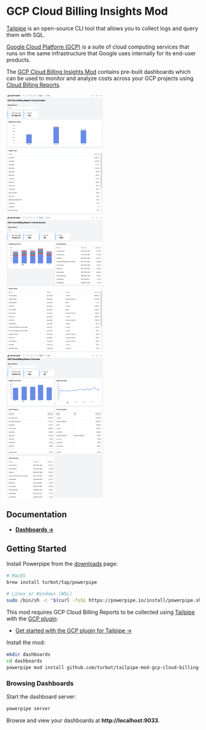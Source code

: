 # GCP Cloud Billing Insights Mod

[Tailpipe](https://tailpipe.io) is an open-source CLI tool that allows you to collect logs and query them with SQL.

[Google Cloud Platform (GCP)](https://cloud.google.com/) is a suite of cloud computing services that runs on the same infrastructure that Google uses internally for its end-user products.

The [GCP Cloud Billing Insights Mod](https://hub.powerpipe.io/mods/turbot/tailpipe-mod-gcp-cloud-billing-insights) contains pre-built dashboards which can be used to monitor and analyze costs across your GCP projects using [Cloud Billing Reports](https://cloud.google.com/billing/docs/reports).

<img src="https://raw.githubusercontent.com/turbot/tailpipe-mod-gcp-cloud-billing-insights/main/docs/images/gcp_cloud_billing_insights_cost_by_project_dashboard.png" width="50%" type="thumbnail"/>
<img src="https://raw.githubusercontent.com/turbot/tailpipe-mod-gcp-cloud-billing-insights/main/docs/images/gcp_cloud_billing_insights_cost_by_service.png" width="50%" type="thumbnail"/>
<img src="https://raw.githubusercontent.com/turbot/tailpipe-mod-gcp-cloud-billing-insights/main/docs/images/gcp_cloud_billing_insights_overview_dashboard.png" width="50%" type="thumbnail"/>

## Documentation

- **[Dashboards →](https://hub.powerpipe.io/mods/turbot/tailpipe-mod-gcp-cloud-billing-insights/dashboards)**

## Getting Started

Install Powerpipe from the [downloads](https://powerpipe.io/downloads) page:

```sh
# MacOS
brew install turbot/tap/powerpipe
```

```sh
# Linux or Windows (WSL)
sudo /bin/sh -c "$(curl -fsSL https://powerpipe.io/install/powerpipe.sh)"
```

This mod requires GCP Cloud Billing Reports to be collected using [Tailpipe](https://tailpipe.io) with the [GCP plugin](https://hub.tailpipe.io/plugins/turbot/gcp):

- [Get started with the GCP plugin for Tailpipe →](https://hub.tailpipe.io/plugins/turbot/gcp#getting-started)

Install the mod:

```sh
mkdir dashboards
cd dashboards
powerpipe mod install github.com/turbot/tailpipe-mod-gcp-cloud-billing-insights
```

### Browsing Dashboards

Start the dashboard server:

```sh
powerpipe server
```

Browse and view your dashboards at **http://localhost:9033**.